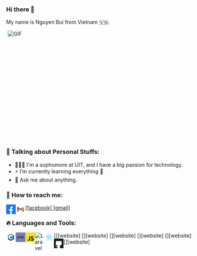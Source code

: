 ### Hi there 👋

My name is Nguyen Bui from Vietnam :vietnam:.


<img align="right" alt="GIF" src="https://github.com/abhisheknaiidu/abhisheknaiidu/blob/master/code.gif?raw=true" width="500" height="320" />
  
### **🌈 Talking about Personal Stuffs:**

- 👨🏽‍💻 I'm a sophomore at UIT, and I have a big passion for technology.
- ⚡ I’m currently learning everything 🤣
- 💬 Ask me about anything.

### **🤙 How to reach me:**
<a href="https://www.facebook.com/nb150301" target="_blank">
  <img align="left" alt="fb_link" width="26px" src="https://raw.githubusercontent.com/edent/SuperTinyIcons/master/images/svg/facebook.svg" />[facebook]
</a>
<a href="mailto:anhnguyen150301@gmail.com">
  <img align="left" alt="Vue" width="26px" src="https://raw.githubusercontent.com/edent/SuperTinyIcons/master/images/svg/gmail.svg" />[gmail]
</a>

### **🔥 Languages and Tools:**
[<img align="left" alt="C++" width="26px" src="https://raw.githubusercontent.com/edent/SuperTinyIcons/master/images/svg/cplusplus.svg" />][website]
[<img align="left" alt="PHP" width="26px" src="https://raw.githubusercontent.com/edent/SuperTinyIcons/master/images/svg/php.svg" />][website]
[<img align="left" alt="JavaScript" width="26px" src="https://raw.githubusercontent.com/edent/SuperTinyIcons/master/images/svg/javascript.svg" />][website]
[<img align="left" alt="Laravel" width="26px" src="https://raw.githubusercontent.com/edent/SuperTinyIcons/master/images/svg/larvel.svg" />][website]
[<img align="left" alt="React" width="26px" src="https://raw.githubusercontent.com/edent/SuperTinyIcons/master/images/svg/react.svg" />][website]
[<img align="left" alt="GitHub" width="26px" src="https://raw.githubusercontent.com/edent/SuperTinyIcons/master/images/svg/github.svg" />][website]
